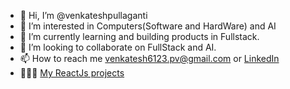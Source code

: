 - 👋 Hi, I’m @venkateshpullaganti
- 👀 I’m interested in Computers(Software and HardWare) and AI
- 🌱 I’m currently learning and building products in Fullstack.
- 💞️ I’m looking to collaborate on FullStack and AI.
- 📫 How to reach me venkatesh6123.pv@gmail.com or [LinkedIn](https://www.linkedin.com/in/venkatesh-pullaganti/)
- 👨🏽‍💻 [My ReactJs projects](https://my-reactjs-projects.web.app/#/)
<!---
venkateshpullaganti/venkateshpullaganti is a ✨ special ✨ repository because its `README.md` (this file) appears on your GitHub profile.
You can click the Preview link to take a look at your changes.
--->

